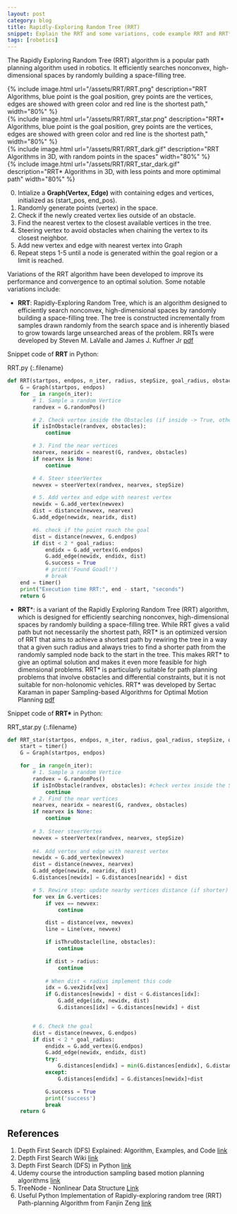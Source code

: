 ```yaml
---
layout: post
category: blog
title: Rapidly-Exploring Random Tree (RRT)
snippet: Explain the RRT and some variations, code example RRT and RRT* in Python with visualization.
tags: [robotics]
---
```


The Rapidly Exploring Random Tree (RRT) algorithm is a popular path planning algorithm used in robotics. It efficiently searches nonconvex, high-dimensional spaces by randomly building a space-filling tree. 

<div class="row">
  <div class="col">
    {% include image.html url="/assets/RRT/RRT.png" description="RRT Algorithms, blue point is the goal position, grey points are the vertices, edges are showed with green color and red line is the shortest path," width="80%" %}
  </div>
  <div class="col">
     {% include image.html url="/assets/RRT/RRT_star.png" description="RRT* Algorithms, blue point is the goal position, grey points are the vertices, edges are showed with green color and red line is the shortest path," width="80%" %}
  </div>
</div>

<div class="row">
  <div class="col">
    {% include image.html url="/assets/RRT/RRT_dark.gif" description="RRT Algorithms in 3D, with random points in the spaces" width="80%" %}
  </div>
  <div class="col">
    {% include image.html url="/assets/RRT/RRT_star_dark.gif" description="RRT* Algorithms in 3D, with less points and more optimimal path" width="80%" %}
  </div>
</div>



0. Intialize a __Graph(Vertex, Edge)__  with containing edges and vertices, initialized as (start_pos, end_pos).
1. Randomly generate points (vertex) in the space.
2. Check if the newly created vertex lies outside of an obstacle.
3. Find the nearest vertex to the closest available vertices in the tree.
4. Steering vertex to avoid obstacles when chaining the vertex to its closest neighbor.
5. Add new vertex and edge with nearest vertex into Graph
6. Repeat steps 1-5 until a node is generated within the goal region or a limit is reached.

Variations of the RRT algorithm have been developed to improve its performance and convergence to an optimal solution. Some notable variations include:

- **RRT**: Rapidly-Exploring Random Tree, which is an algorithm designed to efficiently search nonconvex, high-dimensional spaces by randomly building a space-filling tree. The tree is constructed incrementally from samples drawn randomly from the search space and is inherently biased to grow towards large unsearched areas of the problem. RRTs were developed by Steven M. LaValle and James J. Kuffner Jr [pdf](http://msl.cs.uiuc.edu/~lavalle/papers/Lav98c.pdf)

Snippet code of __RRT__ in Python:

RRT.py
{:.filename}
```python
def RRT(startpos, endpos, n_iter, radius, stepSize, goal_radius, obstacles):
    G = Graph(startpos, endpos)
    for _ in range(n_iter):
        # 1. Sample a random Vertice
        randvex = G.randomPos()

        # 2. Check vertex inside the Obstacles (if inside -> True, otherwise: False)
        if isInObstacle(randvex, obstacles): 
            continue

        # 3. Find the near vertices
        nearvex, nearidx = nearest(G, randvex, obstacles)
        if nearvex is None:
            continue

        # 4. Steer steerVertex
        newvex = steerVertex(randvex, nearvex, stepSize)

        # 5. Add vertex and edge with nearest vertex
        newidx = G.add_vertex(newvex)
        dist = distance(newvex, nearvex)
        G.add_edge(newidx, nearidx, dist)

        #6. check if the point reach the goal
        dist = distance(newvex, G.endpos)
        if dist < 2 * goal_radius:
            endidx = G.add_vertex(G.endpos)
            G.add_edge(newidx, endidx, dist)
            G.success = True
            # print('Found Goadl!')
            # break
    end = timer()
    print("Execution time RRT:", end - start, "seconds")
    return G
```

- **RRT***: is a variant of the Rapidly Exploring Random Tree (RRT) algorithm, which is designed for efficiently searching nonconvex, high-dimensional spaces by randomly building a space-filling tree. While RRT gives a valid path but not necessarily the shortest path, RRT* is an optimized version of RRT that aims to achieve a shortest path by rewiring the tree in a way that a given such radius and always tries to find a shorter path from the randomly sampled node back to the start in the tree. This makes RRT* to give an optimal solution and makes it even more feasible for high dimensional problems. RRT* is particularly suitable for path planning problems that involve obstacles and differential constraints, but it is not suitable for non-holonomic vehicles. RRT* was developed by Sertac Karaman in paper Sampling-based Algorithms for Optimal Motion Planning [pdf](https://arxiv.org/pdf/1105.1186.pdf)

Snippet code of __RRT*__ in Python:

RRT_star.py
{:.filename}
```python
def RRT_star(startpos, endpos, n_iter, radius, goal_radius, stepSize, obstacles):
    start = timer()
    G = Graph(startpos, endpos)

    for _ in range(n_iter):
        # 1. Sample a random Vertice
        randvex = G.randomPos()
        if isInObstacle(randvex, obstacles): #check vertex inside the Sphere Obstacles
            continue
        # 2. Find the near vertices
        nearvex, nearidx = nearest(G, randvex, obstacles)
        if nearvex is None:
            continue
        
        # 3. Steer steerVertex
        newvex = steerVertex(randvex, nearvex, stepSize)
        
        #4. Add vertex and edge with nearest vertex
        newidx = G.add_vertex(newvex)
        dist = distance(newvex, nearvex)
        G.add_edge(newidx, nearidx, dist)
        G.distances[newidx] = G.distances[nearidx] + dist

        # 5. Rewire step: update nearby vertices distance (if shorter)
        for vex in G.vertices:
            if vex == newvex:
                continue

            dist = distance(vex, newvex)
            line = Line(vex, newvex)

            if isThruObstacle(line, obstacles):
                continue

            if dist > radius:
                continue
            
            # When dist < radius implement this code
            idx = G.vex2idx[vex]
            if G.distances[newidx] + dist < G.distances[idx]:
                G.add_edge(idx, newidx, dist)
                G.distances[idx] = G.distances[newidx] + dist


        # 6. Check the goal
        dist = distance(newvex, G.endpos)  
        if dist < 2 * goal_radius:
            endidx = G.add_vertex(G.endpos)
            G.add_edge(newidx, endidx, dist)
            try:
                G.distances[endidx] = min(G.distances[endidx], G.distances[newidx]+dist)
            except:
                G.distances[endidx] = G.distances[newidx]+dist

            G.success = True
            print('success')
            break
    return G

```


## References
1. Depth First Search (DFS) Explained: Algorithm, Examples, and Code [link](https://www.youtube.com/watch?v=PMMc4VsIacU)
2. Depth First Search Wiki [link](https://en.wikipedia.org/wiki/Depth-first_search)
3. Depth First Search (DFS) in Python [link](https://www.scaler.com/topics/dfs-python/)
4. Udemy course the introduction sampling based motion planning algorithms [link](https://www.udemy.com/course/an-introduction-to-sampling-based-motion-planning-algorithms/l)
5. TreeNode - Nonlinear Data Structure [Link](https://www.codecademy.com/learn/nonlinear-data-structures-python/modules/trees-python/cheatsheet)
6. Useful Python Implementation of Rapidly-exploring random tree (RRT) Path-planning Algorithm from Fanjin Zeng [link](https://gist.github.com/Fnjn/58e5eaa27a3dc004c3526ea82a92de80)
